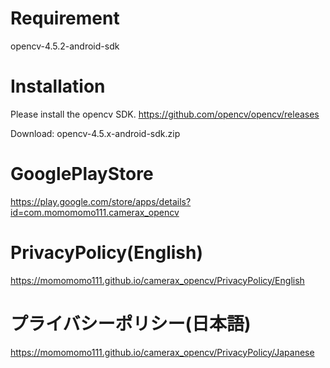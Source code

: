# Requirement

opencv-4.5.2-android-sdk

# Installation

Please install the opencv SDK.
https://github.com/opencv/opencv/releases

Download: opencv-4.5.x-android-sdk.zip

# GooglePlayStore

https://play.google.com/store/apps/details?id=com.momomomo111.camerax_opencv

# PrivacyPolicy(English)

https://momomomo111.github.io/camerax_opencv/PrivacyPolicy/English

# プライバシーポリシー(日本語)

https://momomomo111.github.io/camerax_opencv/PrivacyPolicy/Japanese
